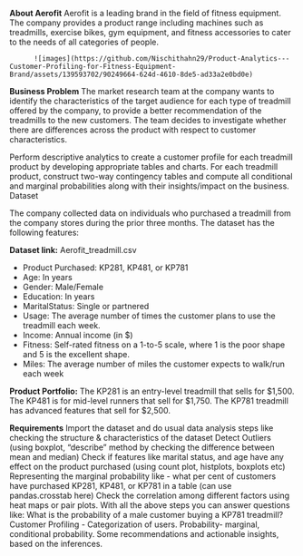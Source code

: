 **About Aerofit**
Aerofit is a leading brand in the field of fitness equipment. The company provides a product range including machines such as treadmills, exercise bikes, gym equipment, and fitness accessories to cater to the needs of all categories of people.

          ![images](https://github.com/Nischithahn29/Product-Analytics---Customer-Profiling-for-Fitness-Equipment-Brand/assets/139593702/90249664-624d-4610-8de5-ad33a2e0bd0e)


**Business Problem**
The market research team at the company wants to identify the characteristics of the target audience for each type of treadmill offered by the company, to provide a better recommendation of the treadmills to the new customers. The team decides to investigate whether there are differences across the product with respect to customer characteristics.

Perform descriptive analytics to create a customer profile for each treadmill product by developing appropriate tables and charts.
For each treadmill product, construct two-way contingency tables and compute all conditional and marginal probabilities along with their insights/impact on the business.
Dataset

The company collected data on individuals who purchased a treadmill from the company stores during the prior three months. The dataset has the following features:

**Dataset link:** Aerofit_treadmill.csv

- Product Purchased:	KP281, KP481, or KP781
- Age:	In years
- Gender:	Male/Female
- Education:	In years
- MaritalStatus:	Single or partnered
- Usage:	The average number of times the customer plans to use the treadmill each week.
- Income:	Annual income (in $)
- Fitness:	Self-rated fitness on a 1-to-5 scale, where 1 is the poor shape and 5 is the excellent shape.
- Miles:	The average number of miles the customer expects to walk/run each week

**Product Portfolio:**
The KP281 is an entry-level treadmill that sells for $1,500.
The KP481 is for mid-level runners that sell for $1,750.
The KP781 treadmill has advanced features that sell for $2,500.

**Requirements**
Import the dataset and do usual data analysis steps like checking the structure & characteristics of the dataset
Detect Outliers (using boxplot, “describe” method by checking the difference between mean and median)
Check if features like marital status, and age have any effect on the product purchased (using count plot, histplots, boxplots etc)
Representing the marginal probability like - what per cent of customers have purchased KP281, KP481, or KP781 in a table (can use pandas.crosstab here)
Check the correlation among different factors using heat maps or pair plots.
With all the above steps you can answer questions like: What is the probability of a male customer buying a KP781 treadmill?
Customer Profiling - Categorization of users.
Probability- marginal, conditional probability.
Some recommendations and actionable insights, based on the inferences.
